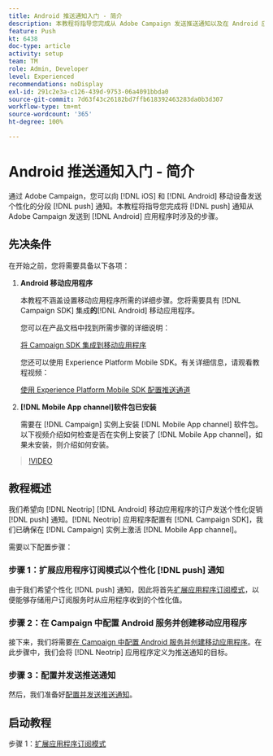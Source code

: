 ```yaml
---
title: Android 推送通知入门 - 简介
description: 本教程将指导您完成从 Adobe Campaign 发送推送通知以及在 Android 应用程序中接收这些通知所涉及的步骤。
feature: Push
kt: 6438
doc-type: article
activity: setup
team: TM
role: Admin, Developer
level: Experienced
recommendations: noDisplay
exl-id: 291c2e3a-c126-439d-9753-06a4091bbda0
source-git-commit: 7d63f43c26182bd7ffb618392463283da0b3d307
workflow-type: tm+mt
source-wordcount: '365'
ht-degree: 100%

---
```


# Android 推送通知入门 - 简介

通过 Adobe Campaign，您可以向 [!DNL iOS] 和 [!DNL Android] 移动设备发送个性化的分段 [!DNL push] 通知。本教程将指导您完成将 [!DNL push] 通知从 Adobe Campaign 发送到 [!DNL Android] 应用程序时涉及的步骤。

## 先决条件

在开始之前，您将需要具备以下各项：

1) **Android 移动应用程序**

   本教程不涵盖设置移动应用程序所需的详细步骤。您将需要具有 [!DNL Campaign SDK] 集成&#x200B;**的**[!DNL Android] 移动应用程序。

   您可以在产品文档中找到所需步骤的详细说明：

   [将 Campaign SDK 集成到移动应用程序](https://experienceleague.adobe.com/docs/campaign-classic/using/sending-messages/sending-push-notifications/integrating-campaign-sdk-into-the-mobile-application.html?lang=zh-Hans)

   您还可以使用 Experience Platform Mobile SDK。有关详细信息，请观看教程视频：

   [使用 Experience Platform Mobile SDK 配置推送通道](https://experienceleague.adobe.com/docs/campaign-classic-learn/tutorials/sending-messages/push-channel/configure-push-using-aep-mobile-sdk.html?lang=zh-Hans)

2) **[!DNL Mobile App channel]软件包已安装**

   需要在 [!DNL Campaign] 实例上安装 [!DNL Mobile App channel] 软件包。以下视频介绍如何检查是否在实例上安装了 [!DNL Mobile App channel]，如果未安装，则介绍如何安装。

>[!VIDEO](https://video.tv.adobe.com/v/326544?quality=12)

## 教程概述

我们希望向 [!DNL Neotrip] [!DNL Android] 移动应用程序的订户发送个性化促销 [!DNL push] 通知。[!DNL Neotrip] 应用程序配置有 [!DNL Campaign SDK]，我们已确保在 [!DNL Campaign] 实例上激活 [!DNL Mobile App channel]。

需要以下配置步骤：

### 步骤 1：扩展应用程序订阅模式以个性化 [!DNL push] 通知

由于我们希望个性化 [!DNL push] 通知，因此将首先[扩展应用程序订阅模式](/help/tutorial-getting-started-with-push-notifications-for-android/extending-the-app-subscription-schema.md)，以便能够存储用户订阅服务时从应用程序收到的个性化值。

### 步骤 2：在 Campaign 中配置 Android 服务并创建移动应用程序

接下来，我们将需要[在 Campaign 中配置 Android 服务并创建移动应用程序](/help/tutorial-getting-started-with-push-notifications-for-android/configuring-an-android-service-in-campaign.md)。在此步骤中，我们会将 [!DNL Neotrip] 应用程序定义为推送通知的目标。

### 步骤 3：配置并发送推送通知

然后，我们准备好[配置并发送推送通知](/help/tutorial-getting-started-with-push-notifications-for-android/configuring-and-sending-push-notifications.md)。

## 启动教程

步骤 1：[扩展应用程序订阅模式](/help/tutorial-getting-started-with-push-notifications-for-android/extending-the-app-subscription-schema.md)
